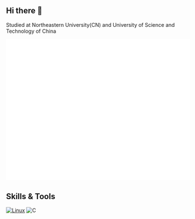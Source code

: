 ## Hi there 👋

Studied at Northeastern University(CN) and University of Science and Technology of China

![Metrics](/github-metrics.svg)

## Skills & Tools

[![Linux](https://img.shields.io/badge/Linux-FCC624?style=for-the-badge&logo=linux&logoColor=black)](https://github.com/torvalds/linux)
![C](https://img.shields.io/badge/C-00599C?style=for-the-badge&logo=c&logoColor=white)



<!--
**Sswjm/sswjm** is a ✨ _special_ ✨ repository because its `README.md` (this file) appears on your GitHub profile.

Here are some ideas to get you started:

- 🔭 I’m currently working on ...
- 🌱 I’m currently learning ...
- 👯 I’m looking to collaborate on ...
- 🤔 I’m looking for help with ...
- 💬 Ask me about ...
- 📫 How to reach me: ...
- 😄 Pronouns: ...
- ⚡ Fun fact: ...
-->
